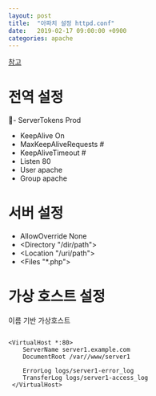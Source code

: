```yaml
---
layout: post
title:  "아파치 설정 httpd.conf"
date:   2019-02-17 09:00:00 +0900
categories: apache
---
```


[참고](https://www.lesstif.com/pages/viewpage.action?pageId=18219482)

# 전역 설정
- ServerTokens Prod
- KeepAlive On
- MaxKeepAliveRequests #
- KeepAliveTimeout #
- Listen 80
- User apache
- Group apache

# 서버 설정
- AllowOverride None
- <Directory "/dir/path">
- <Location "/uri/path">
- <Files "*.php">

# 가상 호스트 설정

이름 기반 가상호스트

~~~

<VirtualHost *:80>
    ServerName server1.example.com
    DocumentRoot /var//www/server1
 
    ErrorLog logs/server1-error_log
    TransferLog logs/server1-access_log
 </VirtualHost>

~~~